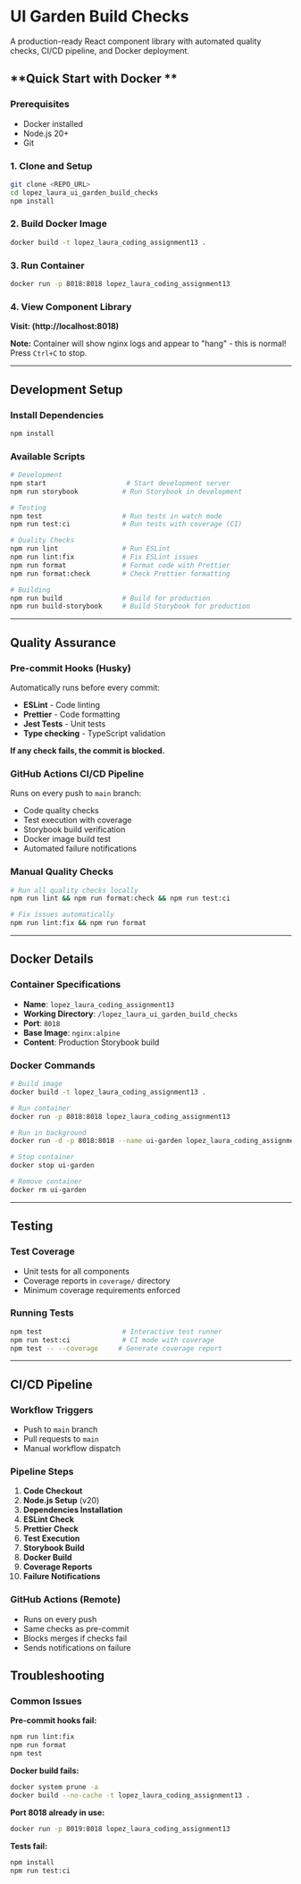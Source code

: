 # UI Garden Build Checks

A production-ready React component library with automated quality checks, CI/CD pipeline, and Docker deployment.


## **Quick Start with Docker **

### **Prerequisites**
- Docker installed
- Node.js 20+
- Git

### **1. Clone and Setup**
```bash
git clone <REPO_URL>
cd lopez_laura_ui_garden_build_checks
npm install
```

### **2. Build Docker Image**
```bash
docker build -t lopez_laura_coding_assignment13 .
```

### **3. Run Container**
```bash
docker run -p 8018:8018 lopez_laura_coding_assignment13
```

### **4. View Component Library**
**Visit: (http://localhost:8018)**

**Note:** Container will show nginx logs and appear to "hang" - this is normal! Press `Ctrl+C` to stop.

---

## **Development Setup**

### **Install Dependencies**
```bash
npm install
```

### **Available Scripts**
```bash
# Development
npm start                    # Start development server
npm run storybook           # Run Storybook in development

# Testing
npm test                    # Run tests in watch mode
npm run test:ci             # Run tests with coverage (CI)

# Quality Checks
npm run lint                # Run ESLint
npm run lint:fix            # Fix ESLint issues
npm run format              # Format code with Prettier
npm run format:check        # Check Prettier formatting

# Building
npm run build               # Build for production
npm run build-storybook     # Build Storybook for production
```

---

## **Quality Assurance**

### **Pre-commit Hooks (Husky)**
Automatically runs before every commit:
- **ESLint** - Code linting
- **Prettier** - Code formatting  
- **Jest Tests** - Unit tests
- **Type checking** - TypeScript validation

**If any check fails, the commit is blocked.**

### **GitHub Actions CI/CD Pipeline**
Runs on every push to `main` branch:
- Code quality checks
- Test execution with coverage
- Storybook build verification
- Docker image build test
- Automated failure notifications

### **Manual Quality Checks**
```bash
# Run all quality checks locally
npm run lint && npm run format:check && npm run test:ci

# Fix issues automatically
npm run lint:fix && npm run format
```

---

## **Docker Details**

### **Container Specifications**
- **Name**: `lopez_laura_coding_assignment13`
- **Working Directory**: `/lopez_laura_ui_garden_build_checks`
- **Port**: `8018`
- **Base Image**: `nginx:alpine`
- **Content**: Production Storybook build

### **Docker Commands**
```bash
# Build image
docker build -t lopez_laura_coding_assignment13 .

# Run container
docker run -p 8018:8018 lopez_laura_coding_assignment13

# Run in background
docker run -d -p 8018:8018 --name ui-garden lopez_laura_coding_assignment13

# Stop container
docker stop ui-garden

# Remove container
docker rm ui-garden
```

---

## **Testing**

### **Test Coverage**
- Unit tests for all components
- Coverage reports in `coverage/` directory
- Minimum coverage requirements enforced

### **Running Tests**
```bash
npm test                    # Interactive test runner
npm run test:ci             # CI mode with coverage
npm test -- --coverage     # Generate coverage report
```

---


## **CI/CD Pipeline**

### **Workflow Triggers**
- Push to `main` branch
- Pull requests to `main`
- Manual workflow dispatch

### **Pipeline Steps**
1. **Code Checkout**
2. **Node.js Setup** (v20)
3. **Dependencies Installation**
4. **ESLint Check**
5. **Prettier Check**
6. **Test Execution**
7. **Storybook Build**
8. **Docker Build**
9. **Coverage Reports**
10. **Failure Notifications**


### **GitHub Actions (Remote)**
- Runs on every push
- Same checks as pre-commit
- Blocks merges if checks fail
- Sends notifications on failure


## **Troubleshooting**

### **Common Issues**

**Pre-commit hooks fail:**
```bash
npm run lint:fix
npm run format
npm test
```

**Docker build fails:**
```bash
docker system prune -a
docker build --no-cache -t lopez_laura_coding_assignment13 .
```

**Port 8018 already in use:**
```bash
docker run -p 8019:8018 lopez_laura_coding_assignment13
```

**Tests fail:**
```bash
npm install
npm run test:ci
```